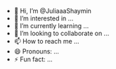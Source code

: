 - 👋 Hi, I’m @JuliaaaShaymin
- 👀 I’m interested in ...
- 🌱 I’m currently learning ...
- 💞️ I’m looking to collaborate on ...
- 📫 How to reach me ...
- 😄 Pronouns: ...
- ⚡ Fun fact: ...

<!---
JuliaaaShaymin/JuliaaaShaymin is a ✨ special ✨ repository because its `README.md` (this file) appears on your GitHub profile.
You can click the Preview link to take a look at your changes.
--->
